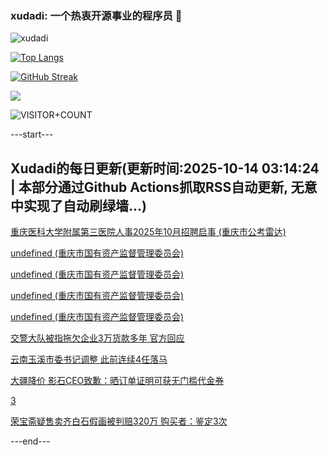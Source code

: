 ### xudadi: 一个热衷开源事业的程序员 👋

![xudadi](https://github-readme-stats-git-masterorgs-github-readme-stats-team.vercel.app/api?username=xudadi)

[![Top Langs](https://github-readme-stats.vercel.app/api/top-langs/?username=xudadi)](https://github.com/anuraghazra/github-readme-stats)

[![GitHub Streak](https://streak-stats.demolab.com?user=xudadi&locale=zh_Hans)](https://git.io/streak-stats)

![](https://raw.githubusercontent.com/xudadi/xudadi/main/assets/github-contribution-grid-snake.svg)

![VISITOR+COUNT](https://komarev.com/ghpvc/?username=xudadi&label=VISITOR+COUNT)


---start---

## Xudadi的每日更新(更新时间:2025-10-14 03:14:24 | 本部分通过Github Actions抓取RSS自动更新, 无意中实现了自动刷绿墙...)

[重庆医科大学附属第三医院人事2025年10月招聘启事 (重庆市公考雷达)](https://www.gongkaoleida.com/article/2647815)

[undefined (重庆市国有资产监督管理委员会)](https://dadilab.github.io/feeds/all.xml)

[undefined (重庆市国有资产监督管理委员会)](https://dadilab.github.io/feeds/all.xml)

[undefined (重庆市国有资产监督管理委员会)](https://dadilab.github.io/feeds/all.xml)

[undefined (重庆市国有资产监督管理委员会)](https://dadilab.github.io/feeds/all.xml)

[交警大队被指拖欠企业3万货款多年 官方回应](https://m.163.com/news/article/KBPH2E42053469LG.html)

[云南玉溪市委书记调整 此前连续4任落马](https://m.163.com/news/article/KBP4QC5F0530JPVV.html)

[大疆降价 影石CEO致歉：晒订单证明可获无门槛代金券](https://m.163.com/news/article/KBPDGDPM05129QAF.html)

[3](https://m.163.com/touch/news/sub/domestic)

[荣宝斋疑售卖齐白石假画被判赔320万 购买者：鉴定3次](https://m.163.com/news/article/KBPC6H7V0514D3UH.html)

---end---
